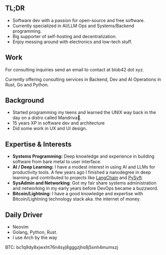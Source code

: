 
## TL;DR

- Software dev with a passion for open-source and free software.
- Currently specialized in AI/LLM Ops and Systems/Backend programming.
- Big supporter of self-hosting and decentralization.
- Enjoy messing around with electronics and low-tech stuff.

## Work

For consulting inquiries send an email to contact at blob42 dot xyz. 

Currently offering consulting services in Backend, Dev and AI Operations in Rust, Go and Python.

## Background

- Started programming my teens and learned the UNIX way back in the day on a distro called Mandriva🐧.
- 15 years XP in software dev and architecture
- Did some work in UX and UI design. 


## Expertise & Interests

- **Systems Programming:** Deep knowledge and experience in building software from bare metal to user interface.
- **AI / Deep Learning:** I have a modest interest in using AI and LLMs for productivity tools. A few years ago I finished a nanodegree in deep learning and contributed to projects like [LangChain](https://github.com/search?q=type%3Apr+author%3Ablob42+repo%3Ahwchase17%2Flangchain&type=Issues&l=&l=) and [PySyft](https://github.com/search?q=repo%3AOpenMined%2FPySyft+author%3Ablob42&type=pullrequests).
- **SysAdmin and Networking**: Got my fair share systems administration and networking in my early years before DevOps became a buzzword.
- **Bitcoin/Lightning:** I have a good knowledge and expertise with Bitcoin/Lightning technology stack aka. the internet of money.

## Daily Driver 

- Neovim 
- Golang, Python, Rust.
- I use Arch by the way

BTC: bc1q9dy8xjwxht76n4syj8gggzjhs8j5xnh4mumszj

<!--
**blob42/blob42** is a ✨ _special_ ✨ repository because its `README.md` (this file) appears on your GitHub profile.

Here are some ideas to get you started:

- 🔭 I’m currently working on ...
- 🌱 I’m currently learning ...
- 👯 I’m looking to collaborate on ...
- 🤔 I’m looking for help with ...
- 💬 Ask me about ...
- 📫 How to reach me: ...
- 😄 Pronouns: ...
- ⚡ Fun fact: ...
-->
